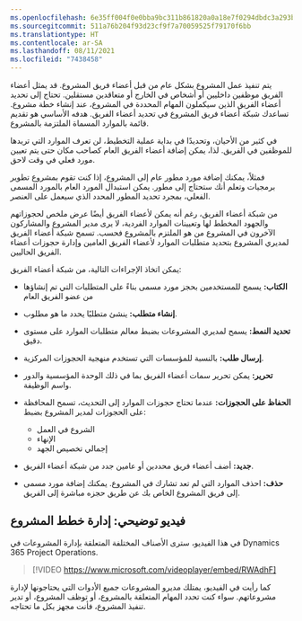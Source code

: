 ```yaml
---
ms.openlocfilehash: 6e35ff004f0e0bba9bc311b861820a0a18e7f0294dbdc3a293bd5b4a3971ed91
ms.sourcegitcommit: 511a76b204f93d23cf9f7a70059525f79170f6bb
ms.translationtype: HT
ms.contentlocale: ar-SA
ms.lasthandoff: 08/11/2021
ms.locfileid: "7438458"
---
```

يتم تنفيذ عمل المشروع بشكل عام من قبل أعضاء فريق المشروع. قد يمثل أعضاء الفريق موظفين داخليين أو أشخاص في الخارج أو متعاقدين مستقلين. تحتاج إلى تحديد أعضاء الفريق الذين سيكملون المهام المحددة في المشروع، عند إنشاء خطة مشروع. تساعدك شبكة أعضاء فريق المشروع في تحديد أعضاء الفريق. هدفه الأساسي هو تقديم قائمة بالموارد المسماة الملتزمة بالمشروع.

في كثير من الأحيان، وتحديدًا في بداية عملية التخطيط، لن تعرف الموارد التي تريدها للموظفين في الفريق. لذا، يمكن إضافة أعضاء الفريق العام كصاحب مكان حتى يتم تعيين مورد فعلي في وقت لاحق.

فمثلاً، يمكنك إضافة مورد مطور عام إلى المشروع، إذا كنت تقوم بمشروع تطوير برمجيات وتعلم أنك ستحتاج إلى مطور. يمكن استبدال المورد العام بالمورد المسمى الفعلي، بمجرد تحديد المطور المحدد الذي سيعمل على العنصر.

من شبكة أعضاء الفريق، رغم أنه يمكن لأعضاء الفريق أيضًا عرض ملخص لحجوزاتهم والجهود المخطط لها وتعيينات الموارد الفردية، لا يرى مدير المشروع والمشاركون الآخرون في المشروع من هو الملتزم بالمشروع فحسب. تسمح شبكة أعضاء الفريق لمديري المشروع بتحديد متطلبات الموارد لأعضاء الفريق العامين وإدارة حجوزات أعضاء الفريق الحاليين.

يمكن اتخاذ الإجراءات التالية، من شبكة أعضاء الفريق:

 -  **الكتاب:** يسمح للمستخدمين بحجز مورد مسمى بناءً على المتطلبات التي تم إنشاؤها من عضو الفريق العام
 -  **إنشاء متطلب:** ينشئ متطلبًا يحدد ما هو مطلوب.
 -  **تحديد النمط:** يسمح لمديري المشروعات بضبط معالم متطلبات الموارد على مستوى دقيق.
 -  **إرسال طلب:** بالنسبة للمؤسسات التي تستخدم منهجية الحجوزات المركزية.
 -  **تحرير:** يمكن تحرير سمات أعضاء الفريق بما في ذلك الوحدة المؤسسية والدور واسم الوظيفة.
 -  **الحفاظ على الحجوزات:** عندما تحتاج حجوزات الموارد إلى التحديث، تسمح المحافظة على الحجوزات لمدير المشروع بضبط:
    
     -  الشروع في العمل
     -  الإنهاء
     -  إجمالي تخصيص الجهد
 -  **جديد:** أضف أعضاء فريق محددين أو عامين جدد من شبكة أعضاء الفريق.
 -  **حذف:** احذف الموارد التي لم تعد تشارك في المشروع. يمكنك إضافة مورد مسمى إلى فريق المشروع الخاص بك عن طريق حجزه مباشرة إلى الفريق.

## <a name="demo-video-manage-project-plans"></a>فيديو توضيحي: إدارة خطط المشروع

في هذا الفيديو، سترى الأصناف المختلفة المتعلقة بإدارة المشروعات في Dynamics 365 Project Operations.

> [!VIDEO https://www.microsoft.com/videoplayer/embed/RWAdhF]

كما رأيت في الفيديو، يمتلك مديرو المشروعات جميع الأدوات التي يحتاجونها لإدارة مشروعاتهم. سواء كنت تحدد المهام المتعلقة بالمشروع، أو توظف المشروع، أو تدير تنفيذ المشروع، فأنت مجهز بكل ما تحتاجه.
